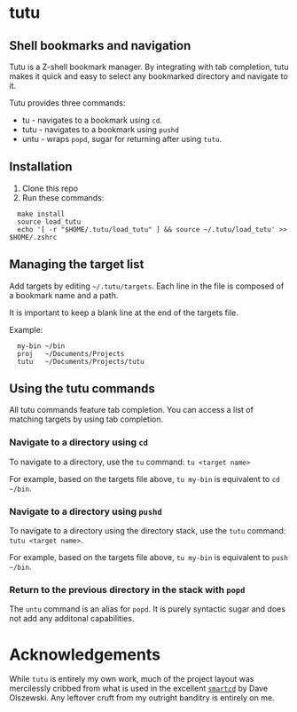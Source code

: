 # tutu

## Shell bookmarks and navigation

Tutu is a Z-shell bookmark manager.  By integrating with tab completion, tutu makes
it quick and easy to select any bookmarked directory and navigate to it.

Tutu provides three commands:

* tu - navigates to a bookmark using `cd`.
* tutu - navigates to a bookmark using `pushd`
* untu - wraps `popd`, sugar for returning after using `tutu`.


## Installation

1. Clone this repo
2. Run these commands:

```
  make install
  source load_tutu
  echo '[ -r "$HOME/.tutu/load_tutu" ] && source ~/.tutu/load_tutu' >> $HOME/.zshrc
```

## Managing the target list

Add targets by editing `~/.tutu/targets`.  Each line in the file is composed of a bookmark name and a path.

It is important to keep a blank line at the end of the targets file.

Example:

```
  my-bin ~/bin
  proj   ~/Documents/Projects
  tutu   ~/Documents/Projects/tutu

```

## Using the tutu commands

All tutu commands feature tab completion.  You can access a list of matching targets by using tab completion.

### Navigate to a directory using `cd`

To navigate to a directory, use the `tu` command: `tu <target name>`

For example, based on the targets file above, `tu my-bin` is equivalent to `cd ~/bin`.

### Navigate to a directory using `pushd`

To navigate to a directory using the directory stack, use the `tutu` command: `tutu <target name>`.

For example, based on the targets file above, `tu my-bin` is equivalent to `push ~/bin`.

### Return to the previous directory in the stack with `popd`

The `untu` command is an alias for `popd`.  It is purely syntactic sugar and does not add any additonal capabilities.



# Acknowledgements

While `tutu` is entirely my own work, much of the project layout was mercilessly cribbed from what is used in the excellent [`smartcd`][smartcd] by Dave Olszewski.  Any leftover cruft from my outright banditry is entirely on me.

[smartcd]: https://github.com/cxreg/smartcd
